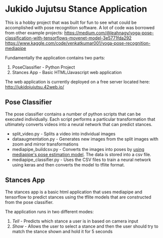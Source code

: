# Jukido Jujutsu Stance Application
This is a hobby project that was built for fun to see what could be accomplished with pose recognition software.  A lot of code was borrowed from other example projects:
  https://medium.com/@leahnagy/yoga-pose-classification-with-tensorflows-movenet-model-3e5771fda292
  https://www.kaggle.com/code/venkatkumar001/yoga-pose-recognition-mediapipe


Fundamentally the application contains two parts:
1. PoseClassifier - Python Project
2. Stances App - Basic HTML/Javascript web application

The web application is currently deployed on a free server located here: http://jukidojujutsu.42web.io/

## Pose Classifier
The pose classifier contains a number of python scripts that can be executed individually.  Each script performs a particular transformation that ultimately converts videos into a neural network that can predict stances.

* split_video.py - Splits a video into individual images
* dataaugmentation.py - Generates new images from the split images with zoom and mirror transformations
* mediapipe_buildcsv.py - Converts the images into poses by [using mediapipe's pose estimation model](https://google.github.io/mediapipe/solutions/pose.html).  The data is stored into a csv file.
* mediapipe_classifier.py - Uses the CSV files to train a neural network using keras and then converts the model to tflite format.

## Stances App
The stances app is a basic html application that uses mediapipe and tensorflow to predict stances using the tflite models that are constructed from the pose classifier.

The application runs in two different modes:
1. *Tell* - Predicts which stance a user is in based on camera input
2. *Show* - Allows the user to select a stance and then the user should try to match the stance shown and hold it for 5 seconds